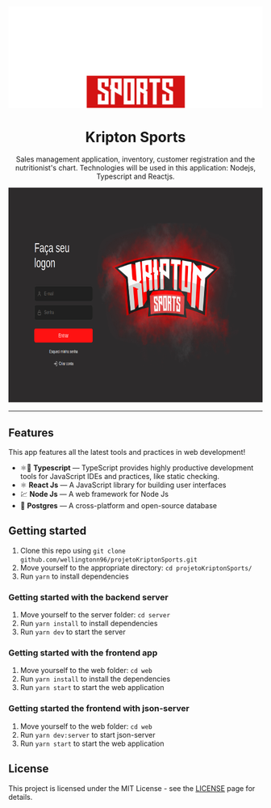 <h1 align="center">
<br>
  <img src="./assets/kriptonLogoNova.png" alt="KriptonSports">
<br>
<br>
  Kripton Sports
</h1>

<p align="center">
Sales management application,
inventory, customer registration and the nutritionist's chart. 
Technologies will be used in this application: Nodejs, Typescript and Reactjs.</p>

<div>
  <img src="./assets/Screenshot%20from%202020-06-25%2013-51-59.png" alt="demo-web" height="425">
</div>

<hr />

## Features

This app features all the latest tools and practices in web development!

- ⚛️:blue_book: **Typescript** — TypeScript provides highly productive development tools for JavaScript IDEs and practices, like static checking.
- ⚛️ **React Js** — A JavaScript library for building user interfaces
- 💹 **Node Js** — A web framework for Node Js
- 📄 **Postgres** — A cross-platform and open-source database

## Getting started

1. Clone this repo using `git clone github.com/wellingtonn96/projetoKriptonSports.git`
2. Move yourself to the appropriate directory: `cd projetoKriptonSports/`<br />
3. Run `yarn` to install dependencies

### Getting started with the backend server

1. Move yourself to the server folder: `cd server`
2. Run `yarn install` to install dependencies
3. Run `yarn dev` to start the server

### Getting started with the frontend app

1. Move yourself to the web folder: `cd web`
2. Run `yarn install` to install the dependencies
3. Run `yarn start` to start the web application

### Getting started the frontend with json-server

1. Move yourself to the web folder: `cd web`
2. Run `yarn dev:server` to start json-server
3. Run `yarn start` to start the web application

## License

This project is licensed under the MIT License - see the [LICENSE](https://opensource.org/licenses/MIT) page for details.
